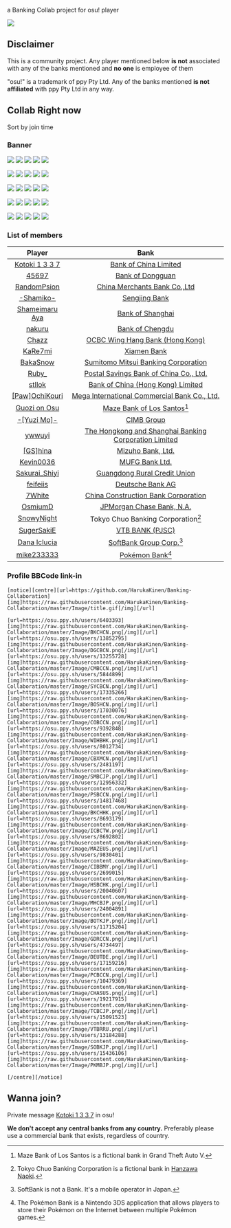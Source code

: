 a Banking Collab project for osu! player

![](Image/title.gif)

## Disclaimer

This is a community project. Any player mentioned below **is not** associated with any of the banks mentioned and **no one** is employee of them

"osu!" is a trademark of ppy Pty Ltd. Any of the banks mentioned **is not affiliated** with ppy Pty Ltd in any way.

## Collab Right now

Sort by join time

### Banner

[![](Image/BKCHCN.png)](https://osu.ppy.sh/users/6403393)
[![](Image/DGCBCN.png)](https://osu.ppy.sh/users/13852795)
[![](Image/CMBCCN.png)](https://osu.ppy.sh/users/13255728)
[![](Image/SYCBCN.png)](https://osu.ppy.sh/users/5844899)
[![](Image/BOSHCN.png)](https://osu.ppy.sh/users/17335266)

[![](Image/COBCCN.png)](https://osu.ppy.sh/users/17030076)
[![](Image/WIHBHK.png)](https://osu.ppy.sh/users/9392848)
[![](Image/CBXMCN.png)](https://osu.ppy.sh/users/8012734)
[![](Image/SMBCJP.png)](https://osu.ppy.sh/users/2481197)
[![](Image/PSBCCN.png)](https://osu.ppy.sh/users/12956332)

[![](Image/BKCHHK.png)](https://osu.ppy.sh/users/14817468)
[![](Image/ICBCTW.png)](https://osu.ppy.sh/users/8693179)
[![](Image/MAZEUS.png)](https://osu.ppy.sh/users/8692802)
[![](Image/CIBBMY.png)](https://osu.ppy.sh/users/9830401)
[![](Image/HSBCHK.png)](https://osu.ppy.sh/users/2699015)

[![](Image/MHCBJP.png)](https://osu.ppy.sh/users/20040607)
[![](Image/BOTKJP.png)](https://osu.ppy.sh/users/24004891)
[![](Image/GDRCCN.png)](https://osu.ppy.sh/users/11715204)
[![](Image/DEUTDE.png)](https://osu.ppy.sh/users/4734497)
[![](Image/PCBCCN.png)](https://osu.ppy.sh/users/17159216)

[![](Image/CHASUS.png)](https://osu.ppy.sh/users/10479369)
[![](Image/TCBCJP.png)](https://osu.ppy.sh/users/19217915)
[![](Image/VTBRRU.png)](https://osu.ppy.sh/users/15091523)
[![](Image/SOBKJP.png)](https://osu.ppy.sh/users/13184288)
[![](Image/PKMBJP.png)](https://osu.ppy.sh/users/15436106)

### List of members

| Player | Bank |
|:-:|:-:|
| [Kotoki 1 3 3 7](https://osu.ppy.sh/users/6403393) | [Bank of China Limited](https://en.wikipedia.org/wiki/Bank_of_China) |
| [45697](https://osu.ppy.sh/users/13852795) | [Bank of Dongguan](https://zh.wikipedia.org/wiki/%E4%B8%9C%E8%8E%9E%E9%93%B6%E8%A1%8C) |
| [RandomPsion](https://osu.ppy.sh/users/13255728) | [China Merchants Bank Co.,Ltd](https://en.wikipedia.org/wiki/China_Merchants_Bank) |
| [-Shamiko-](https://osu.ppy.sh/users/5844899) | [Sengjing Bank](https://zh.wikipedia.org/wiki/%E7%9B%9B%E4%BA%AC%E9%93%B6%E8%A1%8C) |
| [Shameimaru Aya](https://osu.ppy.sh/users/17335266) | [Bank of Shanghai](https://zh.wikipedia.org/wiki/%E4%B8%8A%E6%B5%B7%E9%93%B6%E8%A1%8C) |
| [nakuru](https://osu.ppy.sh/users/17030076) | [Bank of Chengdu](https://zh.wikipedia.org/wiki/%E6%88%90%E9%83%BD%E9%93%B6%E8%A1%8C) |
| [Chazz](https://osu.ppy.sh/users/9392848) | [OCBC Wing Hang Bank (Hong Kong)](https://en.wikipedia.org/wiki/OCBC_Wing_Hang_Bank) |
| [KaRe7mi](https://osu.ppy.sh/users/8012734) | [Xiamen Bank](https://zh.wikipedia.org/wiki/%E5%8E%A6%E9%97%A8%E9%93%B6%E8%A1%8C) |
| [BakaSnow](https://osu.ppy.sh/users/2481197) | [Sumitomo Mitsui Banking Corporation](https://en.wikipedia.org/wiki/Sumitomo_Mitsui_Banking_Corporation) |
| [Ruby_](https://osu.ppy.sh/users/12956332) | [Postal Savings Bank of China Co., Ltd.](https://zh.wikipedia.org/wiki/%E4%B8%AD%E5%9B%BD%E9%82%AE%E6%94%BF%E5%82%A8%E8%93%84%E9%93%B6%E8%A1%8C) |
| [stllok](https://osu.ppy.sh/users/14817468) | [Bank of China (Hong Kong) Limited](https://en.wikipedia.org/wiki/Bank_of_China_(Hong_Kong)) |
| [[Paw]OchiKouri](https://osu.ppy.sh/users/8693179) | [Mega International Commercial Bank Co., Ltd.](https://zh.wikipedia.org/wiki/%E5%85%86%E8%B1%90%E5%9C%8B%E9%9A%9B%E5%95%86%E6%A5%AD%E9%8A%80%E8%A1%8C) |
| [Guozi on Osu](https://osu.ppy.sh/users/8692802) | [Maze Bank of Los Santos](https://gta.fandom.com/wiki/Maze_Bank)[^1] |
| [-[Yuzi Mo]-](https://osu.ppy.sh/users/9830401) | [CIMB Group](https://en.wikipedia.org/wiki/CIMB) |
| [ywwuyi](https://osu.ppy.sh/users/2699015) | [The Hongkong and Shanghai Banking Corporation Limited](https://zh.wikipedia.org/wiki/%E9%A6%99%E6%B8%AF%E4%B8%8A%E6%B5%B7%E6%BB%99%E8%B1%90%E9%8A%80%E8%A1%8C) |
| [\[GS\]hina](https://osu.ppy.sh/users/20040607) | [Mizuho Bank, Ltd.](https://en.wikipedia.org/wiki/Mizuho_Bank) |
| [Kevin0036](https://osu.ppy.sh/users/24004891) | [MUFG Bank Ltd.](https://en.wikipedia.org/wiki/MUFG_Bank)
| [Sakurai_Shiyi](https://osu.ppy.sh/users/11715204) | [Guangdong Rural Credit Union](http://www.gdrcu.com/) |
| [feifeiis](https://osu.ppy.sh/users/4734497) | [Deutsche Bank AG](https://en.wikipedia.org/wiki/Deutsche_Bank) |
| [7White](https://osu.ppy.sh/users/17159216) | [China Construction Bank Corporation](https://en.wikipedia.org/wiki/China_Construction_Bank)
| [OsmiumD](https://osu.ppy.sh/users/10479369) | [JPMorgan Chase Bank, N.A.](https://en.wikipedia.org/wiki/Chase_Bank)
| [SnowyNight](https://osu.ppy.sh/users/19217915) | Tokyo Chuo Banking Corporation[^2] |
| [SugerSakiE](https://osu.ppy.sh/users/15091523) | [VTB BANK (PJSC)](https://en.wikipedia.org/wiki/VTB_Bank) |
| [Dana Iclucia](https://osu.ppy.sh/users/13184288) | [SoftBank Group Corp.](https://en.wikipedia.org/wiki/SoftBank_Group)[^3] |
| [mike233333](https://osu.ppy.sh/users/15436106) | [Pokémon Bank](https://en.wikipedia.org/wiki/Gameplay_of_Pok%C3%A9mon#Pok%C3%A9mon_Bank)[^4] |

[^1]: Maze Bank of Los Santos is a fictional bank in Grand Theft Auto V.
[^2]: Tokyo Chuo Banking Corporation is a fictional bank in [Hanzawa Naoki](https://en.wikipedia.org/wiki/Hanzawa_Naoki).
[^3]: SoftBank is not a Bank. It's a mobile operator in Japan.
[^4]: The Pokémon Bank is a Nintendo 3DS application that allows players to store their Pokémon on the Internet between multiple Pokémon games.

### Profile BBCode link-in

```bbcode
[notice][centre][url=https://github.com/HarukaKinen/Banking-Collaboration][img]https://raw.githubusercontent.com/HarukaKinen/Banking-Collaboration/master/Image/title.gif[/img][/url]

[url=https://osu.ppy.sh/users/6403393][img]https://raw.githubusercontent.com/HarukaKinen/Banking-Collaboration/master/Image/BKCHCN.png[/img][/url][url=https://osu.ppy.sh/users/13852795][img]https://raw.githubusercontent.com/HarukaKinen/Banking-Collaboration/master/Image/DGCBCN.png[/img][/url][url=https://osu.ppy.sh/users/13255728][img]https://raw.githubusercontent.com/HarukaKinen/Banking-Collaboration/master/Image/CMBCCN.png[/img][/url][url=https://osu.ppy.sh/users/5844899][img]https://raw.githubusercontent.com/HarukaKinen/Banking-Collaboration/master/Image/SYCBCN.png[/img][/url][url=https://osu.ppy.sh/users/17335266][img]https://raw.githubusercontent.com/HarukaKinen/Banking-Collaboration/master/Image/BOSHCN.png[/img][/url]
[url=https://osu.ppy.sh/users/17030076][img]https://raw.githubusercontent.com/HarukaKinen/Banking-Collaboration/master/Image/COBCCN.png[/img][/url][url=https://osu.ppy.sh/users/9392848][img]https://raw.githubusercontent.com/HarukaKinen/Banking-Collaboration/master/Image/WIHBHK.png[/img][/url][url=https://osu.ppy.sh/users/8012734][img]https://raw.githubusercontent.com/HarukaKinen/Banking-Collaboration/master/Image/CBXMCN.png[/img][/url][url=https://osu.ppy.sh/users/2481197][img]https://raw.githubusercontent.com/HarukaKinen/Banking-Collaboration/master/Image/SMBCJP.png[/img][/url][url=https://osu.ppy.sh/users/12956332][img]https://raw.githubusercontent.com/HarukaKinen/Banking-Collaboration/master/Image/PSBCCN.png[/img][/url]
[url=https://osu.ppy.sh/users/14817468][img]https://raw.githubusercontent.com/HarukaKinen/Banking-Collaboration/master/Image/BKCHHK.png[/img][/url][url=https://osu.ppy.sh/users/8693179][img]https://raw.githubusercontent.com/HarukaKinen/Banking-Collaboration/master/Image/ICBCTW.png[/img][/url][url=https://osu.ppy.sh/users/8692802][img]https://raw.githubusercontent.com/HarukaKinen/Banking-Collaboration/master/Image/MAZEUS.png[/img][/url][url=https://osu.ppy.sh/users/9830401][img]https://raw.githubusercontent.com/HarukaKinen/Banking-Collaboration/master/Image/CIBBMY.png[/img][/url][url=https://osu.ppy.sh/users/2699015][img]https://raw.githubusercontent.com/HarukaKinen/Banking-Collaboration/master/Image/HSBCHK.png[/img][/url]
[url=https://osu.ppy.sh/users/20040607][img]https://raw.githubusercontent.com/HarukaKinen/Banking-Collaboration/master/Image/MHCBJP.png[/img][/url][url=https://osu.ppy.sh/users/24004891][img]https://raw.githubusercontent.com/HarukaKinen/Banking-Collaboration/master/Image/BOTKJP.png[/img][/url][url=https://osu.ppy.sh/users/11715204][img]https://raw.githubusercontent.com/HarukaKinen/Banking-Collaboration/master/Image/GDRCCN.png[/img][/url][url=https://osu.ppy.sh/users/4734497][img]https://raw.githubusercontent.com/HarukaKinen/Banking-Collaboration/master/Image/DEUTDE.png[/img][/url][url=https://osu.ppy.sh/users/17159216][img]https://raw.githubusercontent.com/HarukaKinen/Banking-Collaboration/master/Image/PCBCCN.png[/img][/url]
[url=https://osu.ppy.sh/users/10479369][img]https://raw.githubusercontent.com/HarukaKinen/Banking-Collaboration/master/Image/CHASUS.png[/img][/url][url=https://osu.ppy.sh/users/19217915][img]https://raw.githubusercontent.com/HarukaKinen/Banking-Collaboration/master/Image/TCBCJP.png[/img][/url][url=https://osu.ppy.sh/users/15091523][img]https://raw.githubusercontent.com/HarukaKinen/Banking-Collaboration/master/Image/VTBRRU.png[/img][/url][url=https://osu.ppy.sh/users/13184288][img]https://raw.githubusercontent.com/HarukaKinen/Banking-Collaboration/master/Image/SOBKJP.png[/img][/url][url=https://osu.ppy.sh/users/15436106][img]https://raw.githubusercontent.com/HarukaKinen/Banking-Collaboration/master/Image/PKMBJP.png[/img][/url]

[/centre][/notice]
```

## Wanna join?

Private message [Kotoki 1 3 3 7](https://osu.ppy.sh/users/6403393) in osu!

**We don't accept any central banks from any country.** Preferably please use a commercial bank that exists, regardless of country.
